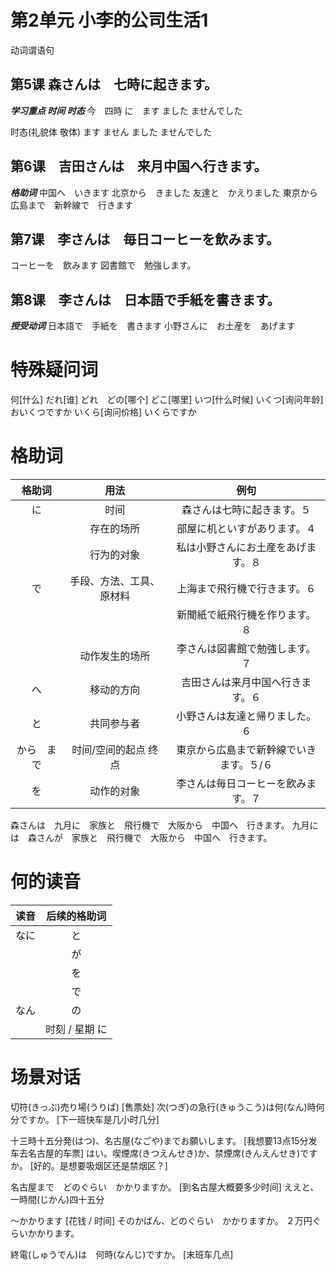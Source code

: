 # 第2单元 小李的公司生活1
动词谓语句
## 第5课 森さんは　七時に起きます。
***学习重点 时间 时态***
今　四時
に　ます
ました
ませんでした

时态(礼貌体 敬体)
ます 
ません
ました
ませんでした
## 第6课　吉田さんは　来月中国へ行きます。
***格助词***
中国へ　いきます
北京から　きました
友達と　かえりました
東京から　広島まで　新幹線で　行きます
## 第7课　李さんは　毎日コーヒーを飲みます。
コーヒーを　飲みます
図書館で　勉強します。
## 第8课　李さんは　日本語で手紙を書きます。
***授受动词***
日本語で　手紙を　書きます
小野さんに　お土産を　あげます

# 特殊疑问词
何[什么]
だれ[谁]
どれ　どの[哪个]
どこ[哪里]
いつ[什么时候]
いくつ[询问年龄]
    おいくつですか
いくら[询问价格]
    いくらですか

# 格助词
|格助词|用法|例句|
|:-:|:-:|:-:|
|に|时间|森さんは七時に起きます。５|
||存在的场所|部屋に机といすがあります。４|
||行为的对象|私は小野さんにお土産をあげます。８|
|で|手段、方法、工具、原材料|上海まで飛行機で行きます。６
|||新聞紙で紙飛行機を作ります。８|
||动作发生的场所|李さんは図書館で勉強します。７|
|へ|移动的方向|吉田さんは来月中国へ行きます。６|
|と|共同参与者|小野さんは友達と帰りました。６|
|から　まで|时间/空间的起点 终点|東京から広島まで新幹線でいきます。５/６|
|を|动作的对象|李さんは毎日コーヒーを飲みます。７|

森さんは　九月に　家族と　飛行機で　大阪から　中国へ　行きます。
九月には　森さんが　家族と　飛行機で　大阪から　中国へ　行きます。

# 何的读音
|读音|后续的格助词|
|:-:|:-:|
|なに|と|
||が|
||を|
||で|
|なん|の|
||时刻 / 星期 に|

# 场景对话
切符(きっぷ)売り場(うりば)  [售票处]
次(つぎ)の急行(きゅうこう)は何(なん)時何分ですか。  [下一班快车是几小时几分]

十三時十五分発(はつ)、名古屋(なごや)までお願いします。  [我想要13点15分发车去名古屋的车票]
はい。喫煙席(きつえんせき)か、禁煙席(きんえんせき)ですか。  [好的。是想要吸烟区还是禁烟区？]

名古屋まで　どのぐらい　かかりますか。  [到名古屋大概要多少时间]
ええと、一時間(じかん)四十五分

～かかります    [花钱 / 时间]
そのかばん、どのぐらい　かかりますか。
２万円ぐらいかかります。

終電(しゅうでん)は　何時(なんじ)ですか。    [末班车几点]
